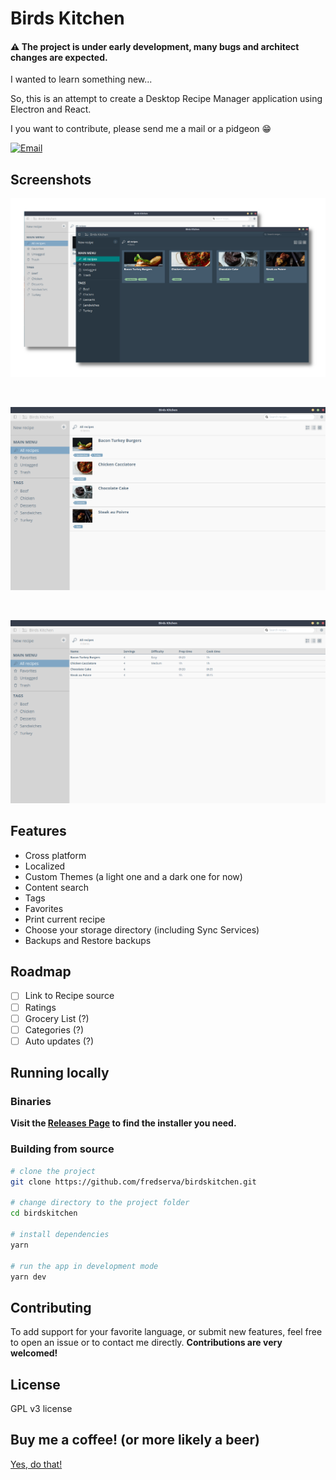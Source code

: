 # Birds Kitchen

#### ⚠️ The project is under early development, many bugs and architect changes are expected.

I wanted to learn something new...

So, this is an attempt to create a Desktop Recipe Manager application using Electron and React.

I you want to contribute, please send me a mail or a pidgeon :grin:

<a href="mailto:contact@tenbirds.online">![Email](http://img.shields.io/static/v1?label=email&message=contact@tenbirds.online&color=e5311a&style=flat-square&link=mailto:contact@tenbirds.online&link=mailto:contact@tenbirds.online)</a>

## Screenshots

<p align="center">
    <img src="screenshots/01.png" alt="Birds Kitchen" title="Birds Kitchen" />
</p>

&nbsp;

<p align="center">
    <img src="screenshots/02.png" alt="Birds Kitchen" title="Birds Kitchen" />
</p>

&nbsp;

<p align="center">
    <img src="screenshots/03.png" alt="Birds Kitchen" title="Birds Kitchen" />
</p>

## Features

- Cross platform
- Localized
- Custom Themes (a light one and a dark one for now)
- Content search
- Tags
- Favorites
- Print current recipe
- Choose your storage directory (including Sync Services)
- Backups and Restore backups

## Roadmap

- [ ] Link to Recipe source
- [ ] Ratings
- [ ] Grocery List (?)
- [ ] Categories (?)
- [ ] Auto updates (?)

## Running locally

### Binaries
**Visit the [Releases Page](https://github.com/fredserva/birdskitchen/releases) to find the installer you need.** 

### Building from source
```bash
# clone the project
git clone https://github.com/fredserva/birdskitchen.git

# change directory to the project folder
cd birdskitchen

# install dependencies
yarn

# run the app in development mode
yarn dev
```

## Contributing

To add support for your favorite language, or submit new features, feel free to open an issue or to contact me directly.
**Contributions are very welcomed!**

## License

GPL v3 license

## Buy me a coffee! (or more likely a beer)

[Yes, do that!](https://paypal.me/fredserva)

